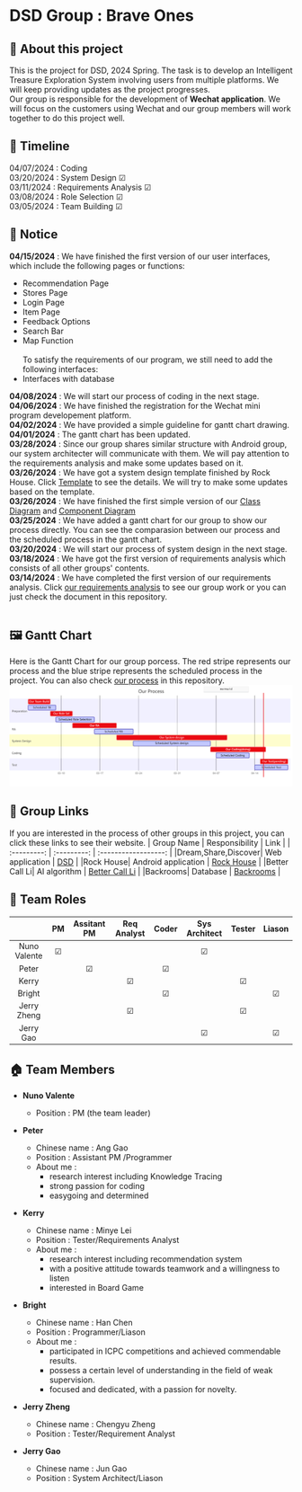 # DSD Group : Brave Ones
## 📝 About this project
This is the project for DSD, 2024 Spring. The task is to develop an Intelligent Treasure Exploration System involving users from multiple platforms. We will keep providing updates as the project progresses.<br>
Our group is responsible for the development of __Wechat application__. We will focus on the customers using Wechat and our group members will work together to do this project well.

## 📆 Timeline
04/07/2024 : Coding<br>
03/20/2024 : System Design  &#x2611;<br>
03/11/2024 : Requirements Analysis &#x2611; <br>
03/08/2024 : Role Selection  &#x2611; <br>
03/05/2024 : Team Building  &#x2611;

## 🔔 Notice  
__04/15/2024__ : We have finished the first version of our user interfaces, which include the following pages or functions:<br>
+ Recommendation Page<br>
+ Stores Page<br>
+ Login Page<br>
+ Item Page<br>
+ Feedback Options<br>
+ Search Bar<br>
+ Map Function<br><br>
To satisfy the requirements of our program, we still need to add the following interfaces:
+ Interfaces with database<br>

__04/08/2024__ : We will start our process of coding in the next stage.<br>
__04/06/2024__ : We have finished the registration for the Wechat mini program developement platform.<br>
__04/02/2024__ : We have provided a simple guideline for gantt chart drawing.<br>
__04/01/2024__ : The gantt chart has been updated.<br>
__03/28/2024__ : Since our group shares similar structure with Android group, our system architecter will communicate with them. We will pay attention to the requirements analysis and make some updates based on it.<br>
__03/26/2024__ : We have got a system design template finished by Rock House. Click [Template](https://github.com/Divpeter/DSD2024.github.io/blob/c8069b36b3fdfcac83a40e6e6b9560121a994220/System%20Design/Template.png) to see the details. We will try to make some updates based on the template.<br>
__03/26/2024__ : We have finished the first simple version of our [Class Diagram](https://github.com/Divpeter/DSD2024.github.io/blob/3b9992e4b4ba3dfcd1a3c89a90e23073f7243a18/System%20Design/Class%20Diagram.png) and [Component Diagram](https://github.com/Divpeter/DSD2024.github.io/blob/3b9992e4b4ba3dfcd1a3c89a90e23073f7243a18/System%20Design/Component%20Diagram.png)<br> 
__03/25/2024__ : We have added a gantt chart for our group to show our process directly. You can see the comparasion between our process and the scheduled process in the gantt chart. <br>
__03/20/2024__ : We will start our process of system design in the next stage.<br>
__03/18/2024__ : We have got the first version of requirements analysis which consists of all other groups' contents.<br>
__03/14/2024__ : We have completed the first version of our requirements analysis. Click [our requirements analysis](https://docs.google.com/document/d/1Ne3DcNKM5rR4DACcW0JFtLY9dWwgH2AslHItaRscWj4/edit?usp=sharing) to see our group work or you can just check the document in this repository.<br>
<br>

## 🖼️ Gantt Chart
Here is the Gantt Chart for our group porcess. The red stripe represents our process and the blue stripe represents the scheduled process in the project. You can also check [our process](https://github.com/Divpeter/DSD2024.github.io/blob/9470499400ca1342a1f6a63217443d06e5e2f289/Gantt%20Chart1.png) in this repository.
![Our porcess](https://github.com/Divpeter/DSD2024.github.io/blob/9470499400ca1342a1f6a63217443d06e5e2f289/Gantt%20Chart1.png)


## 📰 Group Links
If you are interested in the process of other groups in this project, you can click these links to see their website. 
|    Group Name      |     Responsibility    |    Link    | 
| :---------: | :---------: | :------------------: | 
|Dream,Share,Discover| Web application  | [DSD](https://github.com/zkc3783/dream-share-discovery) | 
|Rock House|     Android application           |  [Rock House](https://github.com/zhouyuheng2003/DSD2024-rock-house)  | 
|Better Call Li|  AI algorithm |  [Better Call Li](https://github.com/baconjlu/better-call-Li)  | 
|Backrooms| Database | [Backrooms](https://github.com/Irodixy/Backrooms_dsd2024)  | 

## 🏡 Team Roles
|          |     PM    |    Assitant PM    |    Req Analyst    |    Coder    |    Sys Architect    |    Tester    |    Liason    |  
| :---------: | :---------: | :------------------: |  :-----------------: | :-----------------: |:-----------------------:|  :------------:  | :-------------:  |
|Nuno Valente| &#x2611;  |  |   |   |  &#x2611;  |
|Peter|                |  <center>&#x2611;</center>  |  |  &#x2611;  |
|Kerry|  |  |  &#x2611;  |  |  |  &#x2611;  |
|Bright|  |  |  |  &#x2611;  |  |  |  &#x2611;  |  
|Jerry Zheng|  |  |  &#x2611;  |  |  |  &#x2611;  |
|Jerry Gao|  |  |  |  |  &#x2611;  |  |  &#x2611;  |

## 🏠 Team Members
+ __Nuno Valente__
  + Position : PM (the team leader)
    
+ __Peter__
  + Chinese name : Ang Gao
  + Position : Assistant PM /Programmer
  + About me : 
    + research interest including Knowledge Tracing
    + strong passion for coding
    + easygoing and determined
    
+ __Kerry__
  + Chinese name : Minye Lei
  + Position : Tester/Requirements Analyst
  + About me :
    + research interest including recommendation system
    + with a positive attitude towards teamwork and a willingness to listen
    + interested in Board Game

+ __Bright__
  + Chinese name : Han Chen
  + Position : Programmer/Liason
  + About me :
    + participated in ICPC competitions and achieved commendable results.
    + possess a certain level of understanding in the field of weak supervision.
    + focused and dedicated, with a passion for novelty.
   
+ __Jerry Zheng__
  + Chinese name : Chengyu Zheng
  + Position : Tester/Requirement Analyst
 
+ __Jerry Gao__
  + Chinese name : Jun Gao
  + Position : System Architect/Liason

